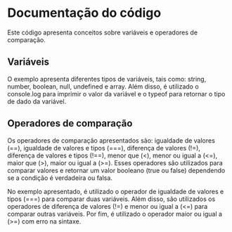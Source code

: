 # Documentação do código

Este código apresenta conceitos sobre variáveis e operadores de comparação.

## Variáveis

O exemplo apresenta diferentes tipos de variáveis, tais como: string, number, boolean, null, undefined e array. Além disso, é utilizado o console.log para imprimir o valor da variável e o typeof para retornar o tipo de dado da variável.

## Operadores de comparação

Os operadores de comparação apresentados são: igualdade de valores (==), igualdade de valores e tipos (===), diferença de valores (!=), diferença de valores e tipos (!==), menor que (<), menor ou igual a (<=), maior que (>), maior ou igual a (>=). Esses operadores são utilizados para comparar valores e retornar um valor booleano (true ou false) dependendo se a condição é verdadeira ou falsa.

No exemplo apresentado, é utilizado o operador de igualdade de valores e tipos (===) para comparar duas variáveis. Além disso, são utilizados os operadores de diferença de valores (!=) e menor ou igual a (<=) para comparar outras variáveis. Por fim, é utilizado o operador maior ou igual a (>=) com erro na sintaxe.